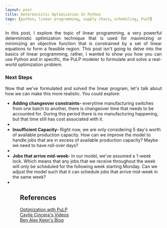 ```yaml
---
layout: post
title: Deterministic Optimization In Python
tags: [python, linear programming, supply chain, scheduling, PuLP]
---
```


<p style="text-align:justify">In this post, I explore the topic of linear programming, a very powerful deterministic optimization technique that is used for maximizing or minimizing an objective function that is constrained by a set of linear equations to form a feasible region. This post isn't going to delve into the basics of linear programming, rather, I wanted to show you how you can use Python and in specific, the PuLP modeler to formulate and solve a real-world optimization problem.</p>

<script src="https://gist.github.com/adikamath/72812b2cc1d31a9d3670ded9a723d121.js"></script>

<h3>Next Steps</h3>
<p style="text-align:justify">Now that we've formulated and solved the linear program, let's talk about how we can make this more realistic. You could explore:</p>
<ul>
<li><b>Adding changeover constraints-</b>  everytime manufacturing switches from one batch to another, there is changeover time that needs to be accounted for. During this period there is no manufacturing happening, but that time still has cost associated with it.<li>
<li><b>Insufficient Capacity-</b> Right now, we are only considering 5 day's worth of available production capacity. How can we improve the model to handle jobs that are in excess of available production capacity? Maybe we need to have roll-over days?<li>
<li><b>Jobs that arrive mid-week-</b> In our model, we've assumed a 1-week lock. Which means that any jobs that we receive throughout the week will only be scheduled for the following week starting Monday. Can we adjust the model such that it can schedule jobs that arrive mid-week in the same week?<li>
<ul>

<h2>References</h2>

<div>
<div><a href = "https://pythonhosted.org/PuLP/CaseStudies/index.html">Optimization with PuLP</a></div>
<div><a href = "https://youtu.be/5I0mhX0973o">Caylie Cincera's Videos</a></div>
<div><a href = "http://benalexkeen.com/linear-programming-with-python-and-pulp/">Ben Alex Keen's Blog</a></div>
</div>
